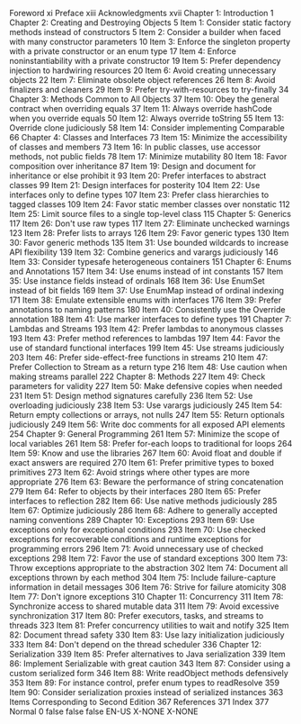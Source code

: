 Foreword xi
Preface xiii
Acknowledgments xvii
Chapter 1: Introduction 1
Chapter 2: Creating and Destroying Objects 5
Item 1: Consider static factory methods instead of constructors 5
Item 2: Consider a builder when faced with many constructor parameters 10
Item 3: Enforce the singleton property with a private constructor or an enum type 17
Item 4: Enforce noninstantiability with a private constructor 19
Item 5: Prefer dependency injection to hardwiring resources 20
Item 6: Avoid creating unnecessary objects 22
Item 7: Eliminate obsolete object references 26
Item 8: Avoid finalizers and cleaners 29
Item 9: Prefer try-with-resources to try-finally 34
Chapter 3: Methods Common to All Objects 37
Item 10: Obey the general contract when overriding equals 37
Item 11: Always override hashCode when you override equals 50
Item 12: Always override toString 55
Item 13: Override clone judiciously 58
Item 14: Consider implementing Comparable 66
Chapter 4: Classes and Interfaces 73
Item 15: Minimize the accessibility of classes and members 73
Item 16: In public classes, use accessor methods, not public fields 78
Item 17: Minimize mutability 80
Item 18: Favor composition over inheritance 87
Item 19: Design and document for inheritance or else prohibit it 93
Item 20: Prefer interfaces to abstract classes 99
Item 21: Design interfaces for posterity 104
Item 22: Use interfaces only to define types 107
Item 23: Prefer class hierarchies to tagged classes 109
Item 24: Favor static member classes over nonstatic 112
Item 25: Limit source files to a single top-level class 115
Chapter 5: Generics 117
Item 26: Don't use raw types 117
Item 27: Eliminate unchecked warnings 123
Item 28: Prefer lists to arrays 126
Item 29: Favor generic types 130
Item 30: Favor generic methods 135
Item 31: Use bounded wildcards to increase API flexibility 139
Item 32: Combine generics and varargs judiciously 146
Item 33: Consider typesafe heterogeneous containers 151
Chapter 6: Enums and Annotations 157
Item 34: Use enums instead of int constants 157
Item 35: Use instance fields instead of ordinals 168
Item 36: Use EnumSet instead of bit fields 169
Item 37: Use EnumMap instead of ordinal indexing 171
Item 38: Emulate extensible enums with interfaces 176
Item 39: Prefer annotations to naming patterns 180
Item 40: Consistently use the Override annotation 188
Item 41: Use marker interfaces to define types 191
Chapter 7: Lambdas and Streams 193
Item 42: Prefer lambdas to anonymous classes 193
Item 43: Prefer method references to lambdas 197
Item 44: Favor the use of standard functional interfaces 199
Item 45: Use streams judiciously 203
Item 46: Prefer side-effect-free functions in streams 210
Item 47: Prefer Collection to Stream as a return type 216
Item 48: Use caution when making streams parallel 222
Chapter 8: Methods 227
Item 49: Check parameters for validity 227
Item 50: Make defensive copies when needed 231
Item 51: Design method signatures carefully 236
Item 52: Use overloading judiciously 238
Item 53: Use varargs judiciously 245
Item 54: Return empty collections or arrays, not nulls 247
Item 55: Return optionals judiciously 249
Item 56: Write doc comments for all exposed API elements 254
Chapter 9: General Programming 261
Item 57: Minimize the scope of local variables 261
Item 58: Prefer for-each loops to traditional for loops 264
Item 59: Know and use the libraries 267
Item 60: Avoid float and double if exact answers are required 270
Item 61: Prefer primitive types to boxed primitives 273
Item 62: Avoid strings where other types are more appropriate 276
Item 63: Beware the performance of string concatenation 279
Item 64: Refer to objects by their interfaces 280
Item 65: Prefer interfaces to reflection 282
Item 66: Use native methods judiciously 285
Item 67: Optimize judiciously 286
Item 68: Adhere to generally accepted naming conventions 289
Chapter 10: Exceptions 293
Item 69: Use exceptions only for exceptional conditions 293
Item 70: Use checked exceptions for recoverable conditions and runtime exceptions for programming errors 296
Item 71: Avoid unnecessary use of checked exceptions 298
Item 72: Favor the use of standard exceptions 300
Item 73: Throw exceptions appropriate to the abstraction 302
Item 74: Document all exceptions thrown by each method 304
Item 75: Include failure-capture information in detail messages 306
Item 76: Strive for failure atomicity 308
Item 77: Don't ignore exceptions 310
Chapter 11: Concurrency 311
Item 78: Synchronize access to shared mutable data 311
Item 79: Avoid excessive synchronization 317
Item 80: Prefer executors, tasks, and streams to threads 323
Item 81: Prefer concurrency utilities to wait and notify 325
Item 82: Document thread safety 330
Item 83: Use lazy initialization judiciously 333
Item 84: Don't depend on the thread scheduler 336
Chapter 12: Serialization 339
Item 85: Prefer alternatives to Java serialization 339
Item 86: Implement Serializable with great caution 343
Item 87: Consider using a custom serialized form 346
Item 88: Write readObject methods defensively 353
Item 89: For instance control, prefer enum types to readResolve 359
Item 90: Consider serialization proxies instead of serialized instances 363
Items Corresponding to Second Edition 367
References 371
Index 377
Normal 0 false false false EN-US X-NONE X-NONE